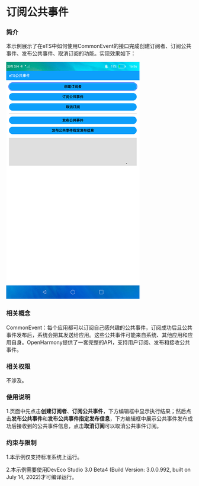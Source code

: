 # 订阅公共事件

### 简介

本示例展示了在eTS中如何使用CommonEvent的接口完成创建订阅者、订阅公共事件、发布公共事件、取消订阅的功能。实现效果如下：

![main](screenshots/device/main.png)

### 相关概念

CommonEvent：每个应用都可以订阅自己感兴趣的公共事件，订阅成功后且公共事件发布后，系统会把其发送给应用。这些公共事件可能来自系统、其他应用和应用自身。OpenHarmony提供了一套完整的API，支持用户订阅、发布和接收公共事件。

### 相关权限

不涉及。

### 使用说明

1.页面中先点击**创建订阅者**、**订阅公共事件**，下方编辑框中显示执行结果；然后点击**发布公共事件**和**发布公共事件指定发布信息**，下方编辑框中展示公共事件发布成功后接收到的公共事件信息，点击**取消订阅**可以取消公共事件订阅。

### 约束与限制

1.本示例仅支持标准系统上运行。

2.本示例需要使用DevEco Studio 3.0 Beta4 (Build Version: 3.0.0.992, built on July 14, 2022)才可编译运行。